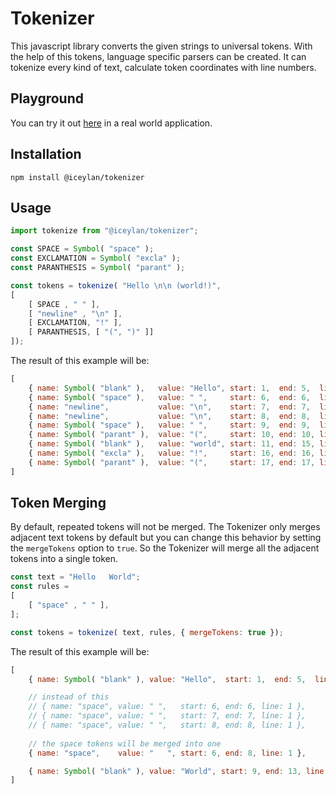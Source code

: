 # Tokenizer
This javascript library converts the given strings to universal tokens. With the help of this tokens, language specific parsers can be created. It can tokenize every kind of text, calculate token coordinates with line numbers.

## Playground
You can try it out [here](https://ismailceylan.github.io/tokenizer/) in a real world application.

## Installation
`npm install @iceylan/tokenizer`

## Usage
```js
import tokenize from "@iceylan/tokenizer";

const SPACE = Symbol( "space" );
const EXCLAMATION = Symbol( "excla" );
const PARANTHESIS = Symbol( "parant" );

const tokens = tokenize( "Hello \n\n (world!)",
[
	[ SPACE , " " ],
	[ "newline" , "\n" ],
	[ EXCLAMATION, "!" ],
	[ PARANTHESIS, [ "(", ")" ]]
]);
```

The result of this example will be:

```js
[
	{ name: Symbol( "blank" ),   value: "Hello", start: 1,  end: 5,  line: 1 },
	{ name: Symbol( "space" ),   value: " ",     start: 6,  end: 6,  line: 1 },
	{ name: "newline",           value: "\n",    start: 7,  end: 7,  line: 2 },
	{ name: "newline",           value: "\n",    start: 8,  end: 8,  line: 3 },
	{ name: Symbol( "space" ),   value: " ",     start: 9,  end: 9,  line: 3 },
	{ name: Symbol( "parant" ),  value: "(",     start: 10, end: 10, line: 3 },
	{ name: Symbol( "blank" ),   value: "world", start: 11, end: 15, line: 3 },
	{ name: Symbol( "excla" ),   value: "!",     start: 16, end: 16, line: 3 },
	{ name: Symbol( "parant" ),  value: "(",     start: 17, end: 17, line: 3 }
]
```

## Token Merging
By default, repeated tokens will not be merged. The Tokenizer only merges adjacent text tokens by default but you can change this behavior by setting the `mergeTokens` option to `true`. So the Tokenizer will merge all the adjacent tokens into a single token.

```js
const text = "Hello   World";
const rules =
[
	[ "space" , " " ],
];

const tokens = tokenize( text, rules, { mergeTokens: true });
```

The result of this example will be:

```js
[
	{ name: Symbol( "blank" ), value: "Hello",  start: 1,  end: 5,  line: 1 },

	// instead of this
	// { name: "space", value: " ",   start: 6, end: 6, line: 1 },
	// { name: "space", value: " ",   start: 7, end: 7, line: 1 },
	// { name: "space", value: " ",   start: 8, end: 8, line: 1 },
	
	// the space tokens will be merged into one
	{ name: "space",    value: "   ", start: 6, end: 8, line: 1 },

	{ name: Symbol( "blank" ), value: "World", start: 9, end: 13, line: 2 },
]
```
